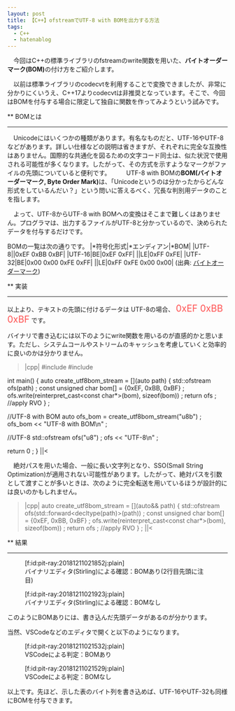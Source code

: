 ```yaml
---
layout: post
title: 【C++】ofstreamでUTF-8 with BOMを出力する方法
tags:
  - C++
  - hatenablog
---
```


　今回はC++の標準ライブラリのfstreamのwrite関数を用いた、<b>バイトオーダーマーク(BOM)</b>の付け方をご紹介します。

　以前は標準ライブラリのcodecvtを利用することで変換できましたが、非常に分かりにくいうえ、C++17よりcodecvtは非推奨となっています。そこで、今回はBOMを付与する場合に限定して独自に関数を作ってみようという試みです。

** BOMとは <hr>
　Unicodeにはいくつかの種類があります。有名なものだと、UTF-16やUTF-8などがあります。詳しい仕様などの説明は省きますが、それぞれに完全な互換性はありません。国際的な共通化を図るための文字コード同士は、似た状況で使用される可能性が多くなります。したがって、その方式を示すようなマークがファイルの先頭についていると便利です。
　
　UTF-8 with BOMの<b>BOM(バイトオーダーマーク, Byte Order Mark)</b>は、「Unicodeというのは分かったからどんな形式をしているんだい？」という問いに答えるべく、冗長な判別用データのことを指します。

　よって、UTF-8からUTF-8 with BOMへの変換はそこまで難しくはありません。プログラマは、出力するファイルがUTF-8と分かっているので、決められたデータを付与するだけです。

BOMの一覧は次の通りです。
|*符号化形式|*エンディアン|*BOM|
|UTF-8||0xEF 0xBB 0xBF|
|UTF-16|BE|0xEF 0xFF|
||LE|0xFF 0xFE|
|UTF-32|BE|0x00 0x00 0xFE 0xFF|
||LE|0xFF 0xFE 0x00 0x00|
(出典: <a href="https://ja.wikipedia.org/wiki/%E3%83%90%E3%82%A4%E3%83%88%E3%82%AA%E3%83%BC%E3%83%80%E3%83%BC%E3%83%9E%E3%83%BC%E3%82%AF">バイトオーダーマーク</a>)

** 実装 <hr>
以上より、テキストの先頭に付けるデータは
UTF-8の場合、
<span style="font-size: 150%"><span style="color: #ff5252">0xEF 0xBB 0xBF</span></span>
です。

バイナリで書き込むには以下のようにwrite関数を用いるのが直感的かと思います。ただし、システムコールやストリームのキャッシュを考慮していくと効率的に良いのかは分かりません。
>|cpp|
#include <iostream>
#include <fstream>

int main()
{
  auto create_utf8bom_stream = [](auto path) {
      std::ofstream ofs(path) ;
      const unsigned char bom[] = {0xEF, 0xBB, 0xBF} ;
      ofs.write(reinterpret_cast<const char*>(bom), sizeof(bom)) ;
      return ofs ; //apply RVO
  } ;

  //UTF-8 with BOM
  auto ofs_bom = create_utf8bom_stream("u8b") ;
  ofs_bom << "UTF-8 with BOM\n" ;

  //UTF-8
  std::ofstream ofs("u8") ;
  ofs << "UTF-8\n" ;

   return 0 ;
}
||<

　絶対パスを用いた場合、一般に長い文字列となり、SSO(Small String Optimization)が適用されない可能性があります。したがって、絶対パスを引数として渡すことが多いときは、次のように完全転送を用いているほうが設計的には良いのかもしれません。

>|cpp|
auto create_utf8bom_stream = [](auto&& path) {
  std::ofstream ofs(std::forward<decltype(path)>(path)) ;
  const unsigned char bom[] = {0xEF, 0xBB, 0xBF} ;
  ofs.write(reinterpret_cast<const char*>(bom), sizeof(bom)) ;
  return ofs ; //apply RVO
} ;
||<

** 結果 <hr>
<figure class="figure-image figure-image-fotolife" title="バイナリエディタ(Stirling)による確認：BOMあり">[f:id:pit-ray:20181211021852j:plain]<figcaption>バイナリエディタ(Stirling)による確認：BOMあり(2行目先頭に注目)</figcaption></figure>
<figure class="figure-image figure-image-fotolife" title="バイナリエディタ(Stirling)による確認：BOMなし">[f:id:pit-ray:20181211021923j:plain]<figcaption>バイナリエディタ(Stirling)による確認：BOMなし</figcaption></figure>

このようにBOMありには、書き込んだ先頭データがあるのが分かります。

当然、VSCodeなどのエディタで開くと以下のようになります。

<figure class="figure-image figure-image-fotolife" title="VSCodeによる判定：BOMあり">[f:id:pit-ray:20181211021532j:plain]<figcaption>VSCodeによる判定：BOMあり</figcaption></figure>
<figure class="figure-image figure-image-fotolife" title="VSCodeによる判定：BOMなし">[f:id:pit-ray:20181211021529j:plain]<figcaption>VSCodeによる判定：BOMなし</figcaption></figure>

以上です。先ほど、示した表のバイト列を書き込めば、UTF-16やUTF-32も同様にBOMを付与できます。
